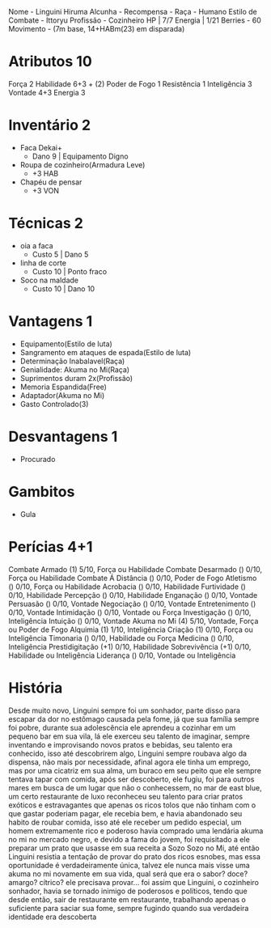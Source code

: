 Nome - Linguini Hiruma
Alcunha - 
Recompensa - 
Raça - Humano
Estilo de Combate - Ittoryu
Profissão - Cozinheiro
HP | 7/7
Energia | 1/21
Berries - 60
Movimento - (7m base, 14+HABm(23) em disparada)
# Atributos 10
Força 2
Habilidade 6+3 + (2)
Poder de Fogo 1
Resistência 1
Inteligência 3
Vontade 4+3
Energia 3

# Inventário 2
- Faca Dekai+
	- Dano 9 | Equipamento Digno
- Roupa de cozinheiro(Armadura Leve)
	- +3 HAB
- Chapéu de pensar
	- +3 VON
# Técnicas 2
- oia a faca
	- Custo 5 | Dano 5
- linha de corte
	- Custo 10 | Ponto fraco
- Soco na maldade
	- Custo 10 | Dano 10
  
# Vantagens 1
- Equipamento(Estilo de luta)
- Sangramento em ataques de espada(Estilo de luta)
- Determinação Inabalavel(Raça)
- Genialidade: Akuma no Mi(Raça)
- Suprimentos duram 2x(Profissão)
- Memoria Espandida(Free)
- Adaptador(Akuma no Mi)
- Gasto Controlado(3)

# Desvantagens 1
 - Procurado

# Gambitos
- Gula

# Perícias 4+1
Combate Armado (1) 5/10, Força ou Habilidade
Combate Desarmado () 0/10, Força ou Habilidade
Combate Á Distância () 0/10, Poder de Fogo
Atletismo () 0/10, Força ou Habilidade
Acrobacia () 0/10, Habilidade
Furtividade () 0/10, Habilidade
Percepção () 0/10, Habilidade
Enganação () 0/10, Vontade
Persuasão () 0/10, Vontade
Negociação () 0/10, Vontade
Entretenimento () 0/10, Vontade
Intimidação () 0/10, Vontade ou Força
Investigação () 0/10, Inteligência
Intuição () 0/10, Vontade
Akuma no Mi (4) 5/10, Vontade, Força ou Poder de Fogo
Alquimia (1) 1/10, Inteligência
Criação (1) 0/10, Força ou Inteligência
Timonaria () 0/10, Habilidade ou Força
Medicina () 0/10, Inteligência
Prestidigitação (+1) 0/10, Habilidade
Sobrevivência (+1) 0/10, Habilidade ou Inteligência
Liderança () 0/10, Vontade ou Inteligência

# História
Desde muito novo, Linguini sempre foi um sonhador, parte disso para escapar da dor no estômago causada pela fome, já que sua família sempre foi pobre, durante sua adolescência ele aprendeu a cozinhar em um pequeno bar em sua vila, lá ele exerceu seu talento de imaginar, sempre inventando e improvisando novos pratos e bebidas, seu talento era conhecido, isso até descobrirem algo, Linguini sempre roubava algo da dispensa, não mais por necessidade, afinal agora ele tinha um emprego, mas por uma cicatriz em sua alma, um buraco em seu peito que ele sempre tentava tapar com comida, após ser descoberto, ele fugiu, foi para outros mares em busca de um lugar que não o conhecessem, no mar de east blue, um certo restaurante de luxo reconheceu seu talento para criar pratos exóticos e estravagantes que apenas os ricos tolos que não tinham com o que gastar poderiam pagar, ele recebia bem, e havia abandonado seu habito de roubar comida, isso até ele receber um pedido especial, um homem extremamente rico e poderoso havia comprado uma lendária akuma no mi no mercado negro, e devido a fama do jovem, foi requisitado a ele preparar um prato que usasse em sua receita a Sozo Sozo no Mi, até então Linguini resistia a tentação de provar do prato dos ricos esnobes, mas essa oportunidade é verdadeiramente única, talvez ele nunca mais visse uma akuma no mi novamente em sua vida, qual será que era o sabor? doce? amargo? cítrico? ele precisava provar... foi assim que Linguini, o cozinheiro sonhador, havia se tornado inimigo de poderosos e políticos, tendo que desde então, sair de restaurante em restaurante, trabalhando apenas o suficiente para saciar sua fome, sempre fugindo quando sua verdadeira identidade era descoberta
